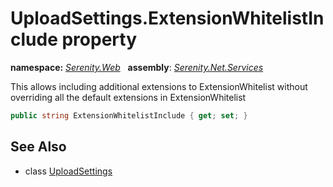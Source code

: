 # UploadSettings.ExtensionWhitelistInclude property
**namespace:** *[Serenity.Web](../../README.md#serenity.web-namespace)*   **assembly**: *[Serenity.Net.Services](../../README.md)*

This allows including additional extensions to ExtensionWhitelist without overriding all the default extensions in ExtensionWhitelist

```csharp
public string ExtensionWhitelistInclude { get; set; }
```

## See Also

* class [UploadSettings](../UploadSettings.md)
